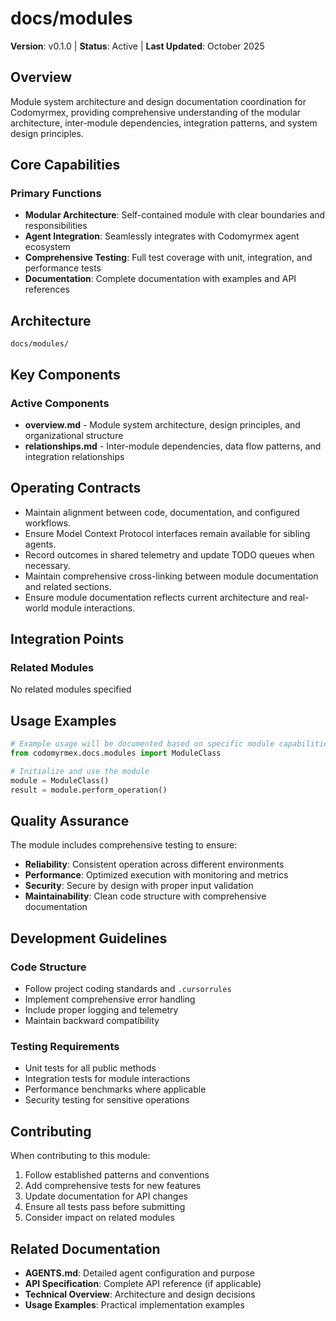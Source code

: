 # docs/modules

**Version**: v0.1.0 | **Status**: Active | **Last Updated**: October 2025

## Overview

Module system architecture and design documentation coordination for Codomyrmex, providing comprehensive understanding of the modular architecture, inter-module dependencies, integration patterns, and system design principles.

## Core Capabilities

### Primary Functions
- **Modular Architecture**: Self-contained module with clear boundaries and responsibilities
- **Agent Integration**: Seamlessly integrates with Codomyrmex agent ecosystem
- **Comprehensive Testing**: Full test coverage with unit, integration, and performance tests
- **Documentation**: Complete documentation with examples and API references

## Architecture

```
docs/modules/
```

## Key Components

### Active Components
- **overview.md** - Module system architecture, design principles, and organizational structure
- **relationships.md** - Inter-module dependencies, data flow patterns, and integration relationships

## Operating Contracts

- Maintain alignment between code, documentation, and configured workflows.
- Ensure Model Context Protocol interfaces remain available for sibling agents.
- Record outcomes in shared telemetry and update TODO queues when necessary.
- Maintain comprehensive cross-linking between module documentation and related sections.
- Ensure module documentation reflects current architecture and real-world module interactions.

## Integration Points

### Related Modules
No related modules specified

## Usage Examples

```python
# Example usage will be documented based on specific module capabilities
from codomyrmex.docs.modules import ModuleClass

# Initialize and use the module
module = ModuleClass()
result = module.perform_operation()
```

## Quality Assurance

The module includes comprehensive testing to ensure:
- **Reliability**: Consistent operation across different environments
- **Performance**: Optimized execution with monitoring and metrics
- **Security**: Secure by design with proper input validation
- **Maintainability**: Clean code structure with comprehensive documentation

## Development Guidelines

### Code Structure
- Follow project coding standards and `.cursorrules`
- Implement comprehensive error handling
- Include proper logging and telemetry
- Maintain backward compatibility

### Testing Requirements
- Unit tests for all public methods
- Integration tests for module interactions
- Performance benchmarks where applicable
- Security testing for sensitive operations

## Contributing

When contributing to this module:
1. Follow established patterns and conventions
2. Add comprehensive tests for new features
3. Update documentation for API changes
4. Ensure all tests pass before submitting
5. Consider impact on related modules

## Related Documentation

- **AGENTS.md**: Detailed agent configuration and purpose
- **API Specification**: Complete API reference (if applicable)
- **Technical Overview**: Architecture and design decisions
- **Usage Examples**: Practical implementation examples

